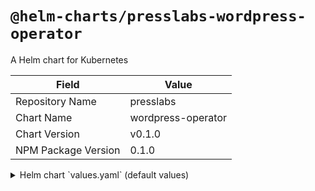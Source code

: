 # `@helm-charts/presslabs-wordpress-operator`

A Helm chart for Kubernetes

| Field               | Value              |
| ------------------- | ------------------ |
| Repository Name     | presslabs          |
| Chart Name          | wordpress-operator |
| Chart Version       | v0.1.0             |
| NPM Package Version | 0.1.0              |

<details>

<summary>Helm chart `values.yaml` (default values)</summary>

```yaml
replicaCount: 1
image: quay.io/presslabs/wordpress-operator:v0.1.0
imagePullPolicy: IfNotPresent
nameOverride: ''
fullnameOverride: ''
rbac:
  create: true
serviceAccount:
  create: true
  name: ''
resources: {}
nodeSelector: {}
tolerations: []
affinity: {}
```

</details>

